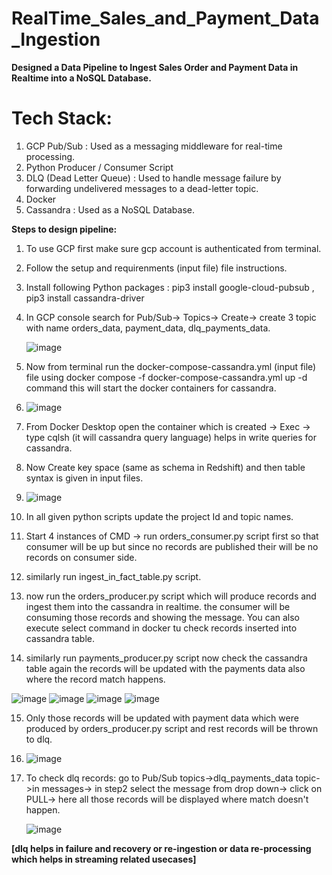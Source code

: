 # RealTime_Sales_and_Payment_Data_Ingestion

**Designed a Data Pipeline to Ingest Sales Order and Payment Data in Realtime into a NoSQL Database.**

# Tech Stack:
1. GCP Pub/Sub : Used as a messaging middleware for real-time processing.
2. Python Producer / Consumer Script
3. DLQ (Dead Letter Queue) : Used to handle message failure by forwarding undelivered messages to a dead-letter topic.
4. Docker
5. Cassandra : Used as a NoSQL Database. 

**Steps to design pipeline:**

1. To use GCP first make sure gcp account is authenticated from terminal.
2. Follow the setup and requirenments (input file) file instructions.
3. Install following Python packages : pip3 install google-cloud-pubsub , pip3 install cassandra-driver
4. In GCP console search for Pub/Sub-> Topics-> Create-> create 3 topic with name orders_data, payment_data, dlq_payments_data.

   ![image](https://github.com/user-attachments/assets/09dd5934-2071-450e-a747-c4ea11ccf914)

5. Now from terminal run the docker-compose-cassandra.yml (input file) file using docker compose -f docker-compose-cassandra.yml up -d command this will  start the docker containers for cassandra.

6. ![image](https://github.com/user-attachments/assets/a3c98761-1448-4073-b7e1-9a136507acac)

7. From Docker Desktop open the container which is created -> Exec -> type cqlsh (it will cassandra query language) helps in write queries for cassandra.
8. Now Create key space (same as schema in Redshift) and then table syntax is given in input files.

9. ![image](https://github.com/user-attachments/assets/a84a222a-6c9e-46e3-bbd1-c0ec845146e2)

10. In all given python scripts update the project Id and topic names.
11. Start 4 instances of CMD -> run orders_consumer.py script first so that consumer will be up but since no records are published their will be no records on consumer side.
12. similarly run ingest_in_fact_table.py script.
13. now run the orders_producer.py script which will produce records and ingest them into the cassandra in realtime. the consumer will be consuming those records and showing the message. You can also execute select command in docker tu check records inserted into cassandra table.
14. similarly run payments_producer.py script now check the cassandra table again the records will be updated with the payments data also where the record match happens.

 ![image](https://github.com/user-attachments/assets/69d694d8-276c-4a2a-8196-b1cf5cd73165)
![image](https://github.com/user-attachments/assets/0c0bb21f-a7d3-44a3-bcf2-2c889310a47c)
![image](https://github.com/user-attachments/assets/13c99af2-e98f-4408-8f4b-6bcf9d31e0ca)
![image](https://github.com/user-attachments/assets/38beec03-9396-44f3-b8fa-32d73f6f9fc3)



15. Only those records will be updated with payment data which were produced by orders_producer.py script and rest records will be thrown to dlq.

16. ![image](https://github.com/user-attachments/assets/0e39aeeb-b330-4ece-8e68-36b87bc976b0)
17. To check dlq records:
    go to  Pub/Sub topics->dlq_payments_data topic->in messages-> in step2 select the message from drop down-> click on PULL-> here all those records will be displayed where match doesn't happen.
    
    ![image](https://github.com/user-attachments/assets/5ce0e3fb-674c-46f0-9eee-b2260a0f7c98)



**[dlq helps in failure and recovery or re-ingestion or data re-processing which helps in streaming related usecases]**



	



